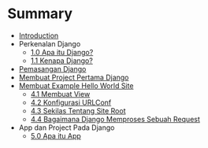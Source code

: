 # Summary

* [Introduction](README.md)
* Perkenalan Django
  * [1.0 Apa itu Django?](bab1/1_0-apa-itu-django.md)
  * [1.1 Kenapa Django?](bab1/1_1-kenapa-django.md)
* [Pemasangan Django](bab2/2_0-pemasangan-django.md)
* [Membuat Project Pertama Django](bab3/3_0-membuat-project-pertama-django.md)
* [Membuat Example Hello World Site](bab4/4_0-membuat-example-hello-world-site.md)
  * [4.1 Membuat View](bab4/4_1-Membuat-View.md)
  * [4.2 Konfigurasi URLConf](bab4/4_2-konfigurasi-urlconf.md)
  * [4.3 Sekilas Tentang Site Root](bab4/4_3-tentang-site-root.md)
  * [4.4 Bagaimana Django Memproses Sebuah Request](bab4/4_4-bagaimana-django-memproses-sebuah-request.md)
* App dan Project Pada Django
  * [5.0 Apa itu App](bab5/5_0-apa-itu-app.md)

